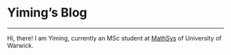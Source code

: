 # Yiming’s Blog

--------

Hi, there! I am Yiming, currently an MSc student at [MathSys](https://warwick.ac.uk/fac/sci/mathsys/) of University of Warwick.